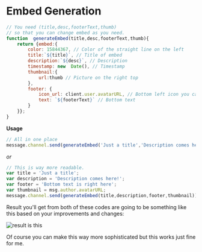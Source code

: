 # Embed Generation
```js
// You need (title,desc,footerText,thumb) 
// so that you can change embed as you need.
function  generateEmbed(title,desc,footerText,thumb){ 
	return {embed:{
		color: 15844367, // Color of the straight line on the left
		title:`${title}`, // Title of embed
		description:`${desc}`, // Description
		timestamp: new  Date(), // Timestamp
		thumbnail:{
			url:thumb // Picture on the right top
		},
		footer: {
			icon_url: client.user.avatarURL, // Bottom left icon you can put a variable in here
			text: `${footerText}` // Bottom text
		}
	}};
}
```

**Usage**
```js
// All in one place
message.channel.send(generateEmbed('Just a title','Description comes here!','Bottom text is right here', msg.author.avatarURL))
```
*or*
```js
// This is way more readable.
var title = 'Just a title';
var description = 'Description comes here!';
var footer = 'Bottom text is right here';
var thumbnail = msg.author.avatarURL;
message.channel.send(generateEmbed(title,description,footer,thumbnail))
```
Result you'll get from both of these codes are going to be something like this based on your improvements and changes:

![result is this](https://i.hizliresim.com/81OBGo.png)

Of course you can make this way more sophisticated but this works just fine for me.
